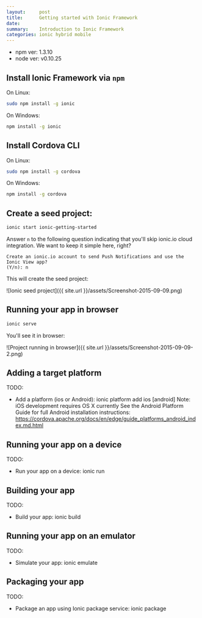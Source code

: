 ```yaml
---
layout:     post
title:      Getting started with Ionic Framework
date:
summary:    Introduction to Ionic Framework
categories: ionic hybrid mobile
---
```


- npm ver: 1.3.10
- node ver: v0.10.25


 Install Ionic Framework via `npm`
 ---

On Linux:
```bash
sudo npm install -g ionic
```

On Windows:
```bash
npm install -g ionic
```

Install Cordova CLI
---

On Linux:
```bash
sudo npm install -g cordova
```

On Windows:
```cmd
npm install -g cordova
```
Create a seed project:
---

```bash
ionic start ionic-getting-started
```

Answer `n` to the following question indicating that you'll skip ionic.io cloud integration. We want to keep it simple here, right?

```
Create an ionic.io account to send Push Notifications and use the Ionic View app?
(Y/n): n
```
This will create the seed project:

![Ionic seed project]({{ site.url }}/assets/Screenshot-2015-09-09.png)


Running your app in browser
---

```bash
ionic serve
```

You'll see it in browser:

![Project running in browser]({{ site.url }}/assets/Screenshot-2015-09-09-2.png)

Adding a target platform
---

TODO:
* Add a platform (ios or Android): ionic platform add ios [android]
  Note: iOS development requires OS X currently
  See the Android Platform Guide for full Android installation instructions:
  https://cordova.apache.org/docs/en/edge/guide_platforms_android_index.md.html


Running your app on a device
---

TODO:
* Run your app on a device: ionic run <PLATFORM>

Building your app
---
TODO:
* Build your app: ionic build <PLATFORM>

Running your app on an emulator
---
TODO:
* Simulate your app: ionic emulate <PLATFORM>

Packaging your app
---
TODO:
* Package an app using Ionic package service: ionic package <MODE> <PLATFORM>
